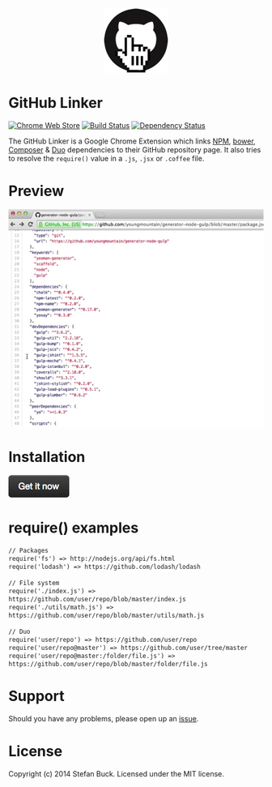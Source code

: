  <p align="center">
  <a href="#"><img src="app/images/icon-128.png"/></a>
</p>

# GitHub Linker

[![Chrome Web Store][webstore-image]][webstore-url] [![Build Status][travis-image]][travis-url] [![Dependency Status][daviddm-url]][daviddm-image]

The GitHub Linker is a Google Chrome Extension which links [NPM](https://npmjs.org/), [bower](http://bower.io/), [Composer](https://getcomposer.org/) & [Duo](http://duojs.org) dependencies to their GitHub repository page. It also tries to resolve the `require()` value in a `.js`, `.jsx` or `.coffee` file.

# Preview

![d](screencast.gif)



# Installation

[![Chrome Web Store][install-image]][webstore-url]



# require() examples
```
// Packages
require('fs') => http://nodejs.org/api/fs.html
require('lodash') => https://github.com/lodash/lodash

// File system
require('./index.js') =>  https://github.com/user/repo/blob/master/index.js
require('./utils/math.js') =>  https://github.com/user/repo/blob/master/utils/math.js

// Duo 
require('user/repo') => https://github.com/user/repo
require('user/repo@master') => https://github.com/user/tree/master
require('user/repo@master:/folder/file.js') => https://github.com/user/repo/blob/master/folder/file.js
```



# Support
Should you have any problems, please open up an [issue](https://github.com/stefanbuck/github-linker/issues).



# License

Copyright (c) 2014 Stefan Buck. Licensed under the MIT license.

[webstore-url]: https://chrome.google.com/webstore/detail/github-linker/jlmafbaeoofdegohdhinkhilhclaklkp
[webstore-image]: http://img.shields.io/badge/version-3.1.3-green.svg
[travis-url]: https://travis-ci.org/stefanbuck/github-linker
[travis-image]: https://travis-ci.org/stefanbuck/github-linker.svg?branch=master
[daviddm-url]: https://david-dm.org/stefanbuck/github-linker.svg?theme=shields.io
[daviddm-image]: https://david-dm.org/stefanbuck/github-linker
[install-image]: install.png
